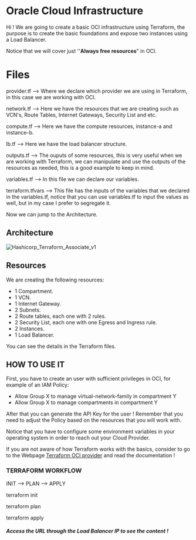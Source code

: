 # Oracle Cloud Infrastructure

Hi ! We are going to create a basic OCI infrastructure using Terraform, the purpose is to create the basic foundations and expose two instances using a Load Balancer.

Notice that we will cover just ''**Always free resources**" in OCI.


# Files

provider.tf --> Where we declare which provider we are using in Terraform, in this case we are working with OCI.

network.tf --> Here we have the resources that we are creating such as VCN's, Route Tables, Internet Gateways, Security List and etc.

compute.tf --> Here we have the compute resources, instance-a and instance-b.

lb.tf --> Here we have the load balancer structure.

outputs.tf --> The ouputs of some resources, this is very useful when we are working with Terraform, we can manipulate and use the outputs of the resources as needed, this is a good example to keep in mind.

variables.tf --> In this file we can declare our variables.

terraform.tfvars --> This file has the inputs of the variables that we declared in the variables.tf, notice that you can use variables.tf to input the values as well, but in my case I prefer to segregate it.

Now we can jump to the Architecture.


## Architecture

![Hashicorp_Terraform_Associate_v1](https://user-images.githubusercontent.com/86194197/216858392-d461a9bd-de44-45d4-b02b-e13d43389306.jpg)

## Resources

We are creating the following resources:

- 1 Compartment.
- 1 VCN.
- 1 Internet Gateway.
- 2 Subnets.
- 2 Route tables, each one with 2 rules.
- 2 Security List, each one with one Egress and Ingress rule.
- 2 Instances.
- 1 Load Balancer.

You can see the details in the Terraform files.

## HOW TO USE IT

First, you have to create an user with sufficient privileges in OCI, for example of an IAM Policy: 

- Allow Group X to manage virtual-network-family in compartment Y
- Allow Group X to manage compartments in compartment Y

After that you can generate the API Key for the user ! Remember that you need to adjust the Policy based on the resources that you will work with.

Notice that you have to configure some environment variables in your operating system in order to reach out your Cloud Provider.

If you are not aware of how Terraform works with the basics, consider to go to the Webpage [Terraform OCI provider](https://registry.terraform.io/providers/oracle/oci/latest/docs) and read the documentation !

### TERRAFORM WORKFLOW

INIT --> PLAN --> APPLY

terraform init

terraform plan

terraform apply

##### Access the URL through the Load Balancer IP to see the content ! #####
